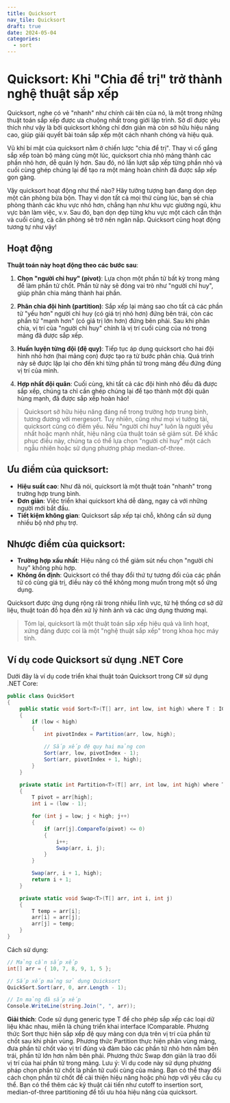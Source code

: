 ```yaml
---
title: Quicksort
nav_tile: Quicksort
draft: true 
date: 2024-05-04
categories:
  - sort
---
```

# Quicksort: Khi "Chia để trị" trở thành nghệ thuật sắp xếp

Quicksort, nghe có vẻ "nhanh" như chính cái tên của nó, là một trong những thuật toán sắp xếp được ưa chuộng nhất trong giới lập trình. Sở dĩ được yêu thích như vậy là bởi quicksort không chỉ đơn giản mà còn sở hữu hiệu năng cao, giúp giải quyết bài toán sắp xếp một cách nhanh chóng và hiệu quả.

Vũ khí bí mật của quicksort nằm ở chiến lược "chia để trị". Thay vì cố gắng sắp xếp toàn bộ mảng cùng một lúc, quicksort chia nhỏ mảng thành các phần nhỏ hơn, dễ quản lý hơn. Sau đó, nó lần lượt sắp xếp từng phần nhỏ và cuối cùng ghép chúng lại để tạo ra một mảng hoàn chỉnh đã được sắp xếp gọn gàng.

Vậy quicksort hoạt động như thế nào? Hãy tưởng tượng bạn đang dọn dẹp một căn phòng bừa bộn. Thay vì dọn tất cả mọi thứ cùng lúc, bạn sẽ chia phòng thành các khu vực nhỏ hơn, chẳng hạn như khu vực giường ngủ, khu vực bàn làm việc, v.v. Sau đó, bạn dọn dẹp từng khu vực một cách cẩn thận và cuối cùng, cả căn phòng sẽ trở nên ngăn nắp. Quicksort cũng hoạt động tương tự như vậy!

## Hoạt động 

**Thuật toán này hoạt động theo các bước sau**:

1. **Chọn "người chỉ huy" (pivot)**: Lựa chọn một phần tử bất kỳ trong mảng để làm phần tử chốt. Phần tử này sẽ đóng vai trò như "người chỉ huy", giúp phân chia mảng thành hai phần.

2. **Phân chia đội hình (partition)**: Sắp xếp lại mảng sao cho tất cả các phần tử "yếu hơn" người chỉ huy (có giá trị nhỏ hơn) đứng bên trái, còn các phần tử "mạnh hơn" (có giá trị lớn hơn) đứng bên phải. Sau khi phân chia, vị trí của "người chỉ huy" chính là vị trí cuối cùng của nó trong mảng đã được sắp xếp.
3. **Huấn luyện từng đội (đệ quy)**: Tiếp tục áp dụng quicksort cho hai đội hình nhỏ hơn (hai mảng con) được tạo ra từ bước phân chia. Quá trình này sẽ được lặp lại cho đến khi từng phần tử trong mảng đều đứng đúng vị trí của mình.
4. **Hợp nhất đội quân**: Cuối cùng, khi tất cả các đội hình nhỏ đều đã được sắp xếp, chúng ta chỉ cần ghép chúng lại để tạo thành một đội quân hùng mạnh, đã được sắp xếp hoàn hảo!

> Quicksort sở hữu hiệu năng đáng nể trong trường hợp trung bình, tương đương với mergesort. Tuy nhiên, cũng như mọi vị tướng tài, quicksort cũng có điểm yếu. Nếu "người chỉ huy" luôn là người yếu nhất hoặc mạnh nhất, hiệu năng của thuật toán sẽ giảm sút. Để khắc phục điều này, chúng ta có thể lựa chọn "người chỉ huy" một cách ngẫu nhiên hoặc sử dụng phương pháp median-of-three.

## Ưu điểm của quicksort:

- **Hiệu suất cao**: Như đã nói, quicksort là một thuật toán "nhanh" trong trường hợp trung bình.
- **Đơn giản**: Việc triển khai quicksort khá dễ dàng, ngay cả với những người mới bắt đầu.
- **Tiết kiệm không gian**: Quicksort sắp xếp tại chỗ, không cần sử dụng nhiều bộ nhớ phụ trợ.

## Nhược điểm của quicksort:

- **Trường hợp xấu nhất**: Hiệu năng có thể giảm sút nếu chọn "người chỉ huy" không phù hợp.
- **Không ổn định**: Quicksort có thể thay đổi thứ tự tương đối của các phần tử có cùng giá trị, điều này có thể không mong muốn trong một số ứng dụng.

Quicksort được ứng dụng rộng rãi trong nhiều lĩnh vực, từ hệ thống cơ sở dữ liệu, thuật toán đồ họa đến xử lý hình ảnh và các ứng dụng thương mại.

> Tóm lại, quicksort là một thuật toán sắp xếp hiệu quả và linh hoạt, xứng đáng được coi là một "nghệ thuật sắp xếp" trong khoa học máy tính.

## Ví dụ code Quicksort sử dụng .NET Core

Dưới đây là ví dụ code triển khai thuật toán Quicksort trong C# sử dụng .NET Core:

```cs
public class QuickSort
{
    public static void Sort<T>(T[] arr, int low, int high) where T : IComparable<T>
    {
        if (low < high)
        {
            int pivotIndex = Partition(arr, low, high);

            // Sắp xếp đệ quy hai mảng con
            Sort(arr, low, pivotIndex - 1);
            Sort(arr, pivotIndex + 1, high);
        }
    }

    private static int Partition<T>(T[] arr, int low, int high) where T : IComparable<T>
    {
        T pivot = arr[high];
        int i = (low - 1);

        for (int j = low; j < high; j++)
        {
            if (arr[j].CompareTo(pivot) <= 0)
            {
                i++;
                Swap(arr, i, j);
            }
        }

        Swap(arr, i + 1, high);
        return i + 1;
    }

    private static void Swap<T>(T[] arr, int i, int j)
    {
        T temp = arr[i];
        arr[i] = arr[j];
        arr[j] = temp;
    }
}
```

Cách sử dụng:

```cs
// Mảng cần sắp xếp
int[] arr = { 10, 7, 8, 9, 1, 5 };

// Sắp xếp mảng sử dụng Quicksort
QuickSort.Sort(arr, 0, arr.Length - 1);

// In mảng đã sắp xếp
Console.WriteLine(string.Join(", ", arr));
```

**Giải thích**:
Code sử dụng generic type T để cho phép sắp xếp các loại dữ liệu khác nhau, miễn là chúng triển khai interface IComparable<T>.
Phương thức Sort thực hiện sắp xếp đệ quy mảng con dựa trên vị trí của phần tử chốt sau khi phân vùng.
Phương thức Partition thực hiện phân vùng mảng, đưa phần tử chốt vào vị trí đúng và đảm bảo các phần tử nhỏ hơn nằm bên trái, phần tử lớn hơn nằm bên phải.
Phương thức Swap đơn giản là trao đổi vị trí của hai phần tử trong mảng.
Lưu ý:
Ví dụ code này sử dụng phương pháp chọn phần tử chốt là phần tử cuối cùng của mảng. Bạn có thể thay đổi cách chọn phần tử chốt để cải thiện hiệu năng hoặc phù hợp với yêu cầu cụ thể.
Bạn có thể thêm các kỹ thuật cải tiến như cutoff to insertion sort, median-of-three partitioning để tối ưu hóa hiệu năng của quicksort.